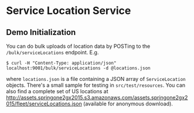 # Service Location Service

## Demo Initialization

You can do bulk uploads of location data by POSTing to the `/bulk/serviceLocations` endpoint. E.g.

```
$ curl -H "Content-Type: application/json" localhost:9001/bulk/serviceLocations -d @locations.json
```

where `locations.json` is a file containing a JSON array of `ServiceLocation` objects.
There's a small sample for testing in `src/test/resources`. You can also find
a complete set of US locations at
http://assets.springone2gx2015.s3.amazonaws.com/assets.springone2gx2015/fleet/serviceLocations.json
(available for anonymous download).
